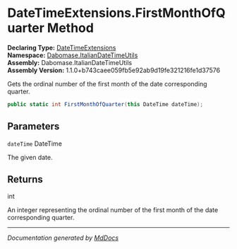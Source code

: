 ﻿<!--  
  <auto-generated>   
    The contents of this file were generated by a tool.  
    Changes to this file may be list if the file is regenerated  
  </auto-generated>   
-->

# DateTimeExtensions.FirstMonthOfQuarter Method

**Declaring Type:** [DateTimeExtensions](../index.md)  
**Namespace:** [Dabomase.ItalianDateTimeUtils](../../index.md)  
**Assembly:** Dabomase.ItalianDateTimeUtils  
**Assembly Version:** 1.1.0+b743caee059fb5e92ab9d19fe321216fe1d37576

Gets the ordinal number of the first month of the date corresponding quarter.

```csharp
public static int FirstMonthOfQuarter(this DateTime dateTime);
```

## Parameters

`dateTime`  DateTime

The given date.

## Returns

int

An integer representing the ordinal number of the first month of the date corresponding quarter.

___

*Documentation generated by [MdDocs](https://github.com/ap0llo/mddocs)*
